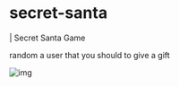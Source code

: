# secret-santa

| Secret Santa Game

random a user that you should to give a gift

![img](https://user-images.githubusercontent.com/63599156/93621103-7b37bf00-f9b1-11ea-804b-aa66fe2b0f63.png)
